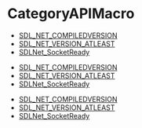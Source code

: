 # CategoryAPIMacro

<!-- DO NOT HAND-EDIT CATEGORY LISTS, THEY ARE AUTOGENERATED AND WILL BE OVERWRITTEN, BASED ON TAGS IN INDIVIDUAL PAGE FOOTERS. EDIT THOSE INSTEAD. -->
<!-- BEGIN CATEGORY LIST -->
- [SDL_NET_COMPILEDVERSION](SDL_NET_COMPILEDVERSION)
- [SDL_NET_VERSION_ATLEAST](SDL_NET_VERSION_ATLEAST)
- [SDLNet_SocketReady](SDLNet_SocketReady)
<!-- END CATEGORY LIST -->
- [SDL_NET_COMPILEDVERSION](SDL_NET_COMPILEDVERSION)
- [SDL_NET_VERSION_ATLEAST](SDL_NET_VERSION_ATLEAST)
- [SDLNet_SocketReady](SDLNet_SocketReady)
<!-- END CATEGORY LIST -->
- [SDL_NET_COMPILEDVERSION](SDL_NET_COMPILEDVERSION)
- [SDL_NET_VERSION_ATLEAST](SDL_NET_VERSION_ATLEAST)
- [SDLNet_SocketReady](SDLNet_SocketReady)
<!-- END CATEGORY LIST -->

